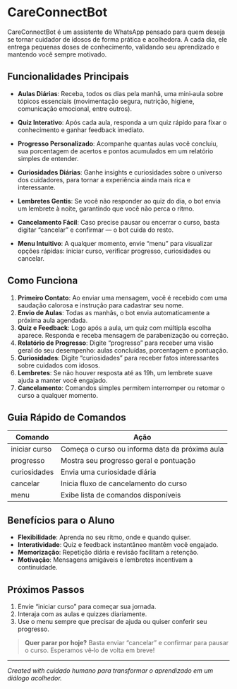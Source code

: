# CareConnectBot

CareConnectBot é um assistente de WhatsApp pensado para quem deseja se tornar cuidador de idosos de forma prática e acolhedora. A cada dia, ele entrega pequenas doses de conhecimento, validando seu aprendizado e mantendo você sempre motivado.

## Funcionalidades Principais

- **Aulas Diárias**: Receba, todos os dias pela manhã, uma mini‑aula sobre tópicos essenciais (movimentação segura, nutrição, higiene, comunicação emocional, entre outros).

- **Quiz Interativo**: Após cada aula, responda a um quiz rápido para fixar o conhecimento e ganhar feedback imediato.

- **Progresso Personalizado**: Acompanhe quantas aulas você concluiu, sua porcentagem de acertos e pontos acumulados em um relatório simples de entender.

- **Curiosidades Diárias**: Ganhe insights e curiosidades sobre o universo dos cuidadores, para tornar a experiência ainda mais rica e interessante.

- **Lembretes Gentis**: Se você não responder ao quiz do dia, o bot envia um lembrete à noite, garantindo que você não perca o ritmo.

- **Cancelamento Fácil**: Caso precise pausar ou encerrar o curso, basta digitar “cancelar” e confirmar — o bot cuida do resto.

- **Menu Intuitivo**: A qualquer momento, envie “menu” para visualizar opções rápidas: iniciar curso, verificar progresso, curiosidades ou cancelar.

## Como Funciona

1. **Primeiro Contato**: Ao enviar uma mensagem, você é recebido com uma saudação calorosa e instrução para cadastrar seu nome.
2. **Envio de Aulas**: Todas as manhãs, o bot envia automaticamente a próxima aula agendada.
3. **Quiz e Feedback**: Logo após a aula, um quiz com múltipla escolha aparece. Responda e receba mensagem de parabenização ou correção.
4. **Relatório de Progresso**: Digite “progresso” para receber uma visão geral do seu desempenho: aulas concluídas, porcentagem e pontuação.
5. **Curiosidades**: Digite “curiosidades” para receber fatos interessantes sobre cuidados com idosos.
6. **Lembretes**: Se não houver resposta até as 19h, um lembrete suave ajuda a manter você engajado.
7. **Cancelamento**: Comandos simples permitem interromper ou retomar o curso a qualquer momento.

## Guia Rápido de Comandos

| Comando       | Ação                                         |
|---------------|----------------------------------------------|
| iniciar curso | Começa o curso ou informa data da próxima aula |
| progresso     | Mostra seu progresso geral e pontuação       |
| curiosidades  | Envia uma curiosidade diária                 |
| cancelar      | Inicia fluxo de cancelamento do curso        |
| menu          | Exibe lista de comandos disponíveis           |

## Benefícios para o Aluno

- **Flexibilidade**: Aprenda no seu ritmo, onde e quando quiser.
- **Interatividade**: Quiz e feedback instantâneo mantêm você engajado.
- **Memorização**: Repetição diária e revisão facilitam a retenção.
- **Motivação**: Mensagens amigáveis e lembretes incentivam a continuidade.

## Próximos Passos

1. Envie “iniciar curso” para começar sua jornada.
2. Interaja com as aulas e quizzes diariamente.
3. Use o menu sempre que precisar de ajuda ou quiser conferir seu progresso.


> **Quer parar por hoje?** Basta enviar “cancelar” e confirmar para pausar o curso. Esperamos vê‑lo de volta em breve!

---

_Created with cuidado humano para transformar o aprendizado em um diálogo acolhedor._

